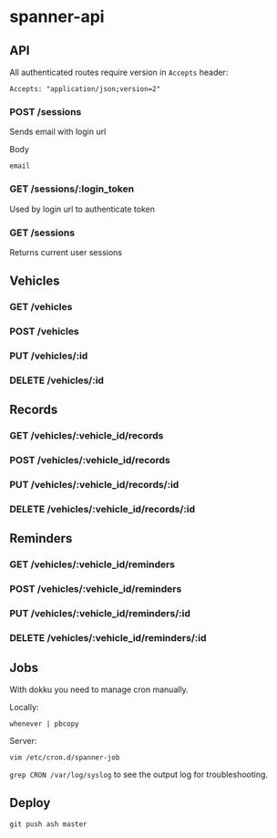# spanner-api

## API

All authenticated routes require version in `Accepts` header:

`Accepts: "application/json;version=2"`

### POST /sessions

Sends email with login url

Body

`email`

### GET /sessions/:login_token

Used by login url to authenticate token

### GET /sessions

Returns current user sessions

## Vehicles

### GET /vehicles
### POST /vehicles
### PUT /vehicles/:id
### DELETE /vehicles/:id

## Records

### GET /vehicles/:vehicle_id/records
### POST /vehicles/:vehicle_id/records
### PUT /vehicles/:vehicle_id/records/:id
### DELETE /vehicles/:vehicle_id/records/:id

## Reminders

### GET /vehicles/:vehicle_id/reminders
### POST /vehicles/:vehicle_id/reminders
### PUT /vehicles/:vehicle_id/reminders/:id
### DELETE /vehicles/:vehicle_id/reminders/:id

## Jobs

With dokku you need to manage cron manually.

Locally:

    whenever | pbcopy

Server:

    vim /etc/cron.d/spanner-job

`grep CRON /var/log/syslog` to see the output log for troubleshooting.

## Deploy

    git push ash master
